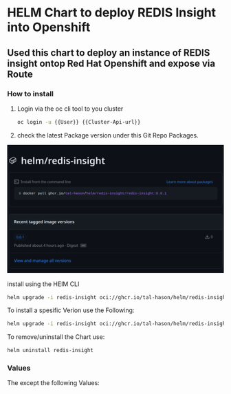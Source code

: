 # HELM Chart to deploy REDIS Insight into Openshift

## Used this chart to deploy an instance of REDIS insight ontop Red Hat Openshift and expose via Route

### How to install

1. Login via the oc cli tool to you cluster

    ```Bash
    oc login -u {{User}} {{Cluster-Api-url}}
    ```

2. check the latest Package version under this Git Repo Packages.

![Package](https://github.com/tal-hason/redis-insight/blob/main/.artifacts/Screenshot%20from%202024-01-08%2022-19-13.png)

install using the HElM CLI

```Bash
helm upgrade -i redis-insight oci://ghcr.io/tal-hason/helm/redis-insight/redis-insight
```

To install a spesific Verion use the Following:

```Bash
helm upgrade -i redis-insight oci://ghcr.io/tal-hason/helm/redis-insight/redis-insight --version 0.0.1
```

To remove/uninstall the Chart use:

```Bash
helm uninstall redis-insight
```

### Values

The except the following Values:
